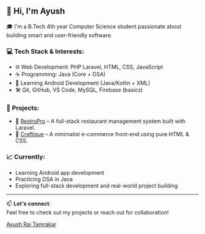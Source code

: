 ## 👋 Hi, I'm Ayush

🎓 I'm a B.Tech 4th year Computer Science student passionate about building smart and user-friendly software.

### 💻 Tech Stack & Interests:
- 🌐 Web Development: PHP Laravel, HTML, CSS, JavaScript
- ☕ Programming: Java (Core + DSA)
- 📱 Learning Android Development (Java/Kotlin + XML)
- 🛠️ Git, GitHub, VS Code, MySQL, Firebase (basics)

### 🚀 Projects:
- 🔹 [RestroPro](https://restropro.free.nf/) – A full-stack restaurant management system built with Laravel.
- 🔹 [Craftique](https://ayushrt29.github.io/Craftique/) – A minimalist e-commerce front-end using pure HTML & CSS.

### 📈 Currently:
- Learning Android app development
- Practicing DSA in Java
- Exploring full-stack development and real-world project building

---

📫 **Let's connect**:  
Feel free to check out my projects or reach out for collaboration!


<!--
**AyushRT29/AyushRT29** is a ✨ _special_ ✨ repository because its `README.md` (this file) appears on your GitHub profile.

Here are some ideas to get you started:

- 🔭 I’m currently working on ...
- 🌱 I’m currently learning ...
- 👯 I’m looking to collaborate on ...
- 🤔 I’m looking for help with ...
- 💬 Ask me about ...
- 📫 How to reach me: ...
- 😄 Pronouns: ...
- ⚡ Fun fact: ...
-->

<script src="https://platform.linkedin.com/badges/js/profile.js" async defer type="text/javascript"></script>
<div class="badge-base LI-profile-badge" data-locale="en_US" data-size="medium" data-theme="dark" data-type="VERTICAL" data-vanity="ayushrt29" data-version="v1"><a class="badge-base__link LI-simple-link" href="https://in.linkedin.com/in/ayushrt29?trk=profile-badge">Ayush Raj Tamrakar</a></div>
              
